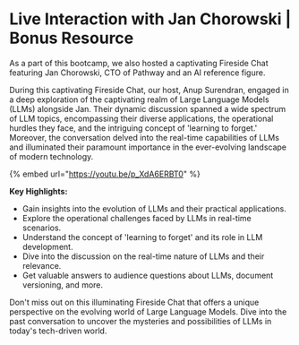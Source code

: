 # Live Interaction with Jan Chorowski | Bonus Resource

As a part of this bootcamp, we also hosted a captivating Fireside Chat featuring Jan Chorowski, CTO of Pathway and an AI reference figure.&#x20;

During this captivating Fireside Chat, our host, Anup Surendran, engaged in a deep exploration of the captivating realm of Large Language Models (LLMs) alongside Jan. Their dynamic discussion spanned a wide spectrum of LLM topics, encompassing their diverse applications, the operational hurdles they face, and the intriguing concept of 'learning to forget.' Moreover, the conversation delved into the real-time capabilities of LLMs and illuminated their paramount importance in the ever-evolving landscape of modern technology.

{% embed url="https://youtu.be/p_XdA6ERBT0" %}

**Key Highlights:**

* Gain insights into the evolution of LLMs and their practical applications.
* Explore the operational challenges faced by LLMs in real-time scenarios.
* Understand the concept of 'learning to forget' and its role in LLM development.
* Dive into the discussion on the real-time nature of LLMs and their relevance.
* Get valuable answers to audience questions about LLMs, document versioning, and more.

Don't miss out on this illuminating Fireside Chat that offers a unique perspective on the evolving world of Large Language Models. Dive into the past conversation to uncover the mysteries and possibilities of LLMs in today's tech-driven world.
